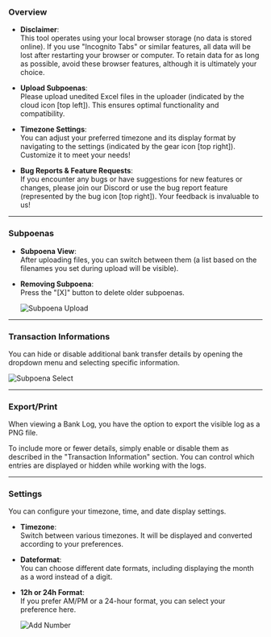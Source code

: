 
### Overview
- **Disclaimer**:    
  This tool operates using your local browser storage (no data is stored online). If you use "Incognito Tabs" or similar features, all data will be lost after restarting your browser or computer. To retain data for as long as possible, avoid these browser features, although it is ultimately your choice.

- **Upload Subpoenas**:   
  Please upload unedited Excel files in the uploader (indicated by the cloud icon [top left]). This ensures optimal functionality and compatibility.

- **Timezone Settings**:  
  You can adjust your preferred timezone and its display format by navigating to the settings (indicated by the gear icon [top right]). Customize it to meet your needs!

- **Bug Reports & Feature Requests**:  
  If you encounter any bugs or have suggestions for new features or changes, please join our Discord or use the bug report feature (represented by the bug icon [top right]). Your feedback is invaluable to us!
  
---  

### Subpoenas
- **Subpoena View**:  
  After uploading files, you can switch between them (a list based on the filenames you set during upload will be visible).

- **Removing Subpoena**:  
  Press the "[X]" button to delete older subpoenas.

  ![Subpoena Upload](https://sushiingit.github.io/np_csv_converter/resources/frontend/image/help/bankUpload.png "Subpoena Upload")

---

### Transaction Informations   

  You can hide or disable additional bank transfer details by opening the dropdown menu and selecting specific information.

  ![Subpoena Select](https://sushiingit.github.io/np_csv_converter/resources/frontend/image/help/bankTableview.png "Subpoena Select")

---

### Export/Print
  When viewing a Bank Log, you have the option to export the visible log as a PNG file.   

  To include more or fewer details, simply enable or disable them as described in the "Transaction Information" section. You can control which entries are displayed or hidden while working with the logs.

---

### Settings
  You can configure your timezone, time, and date display settings.

- **Timezone**:  
 Switch between various timezones. It will be displayed and converted according to your preferences.

- **Dateformat**:  
  You can choose different date formats, including displaying the month as a word instead of a digit.

- **12h or 24h Format**:  
  If you prefer AM/PM or a 24-hour format, you can select your preference here.

  ![Add Number](https://sushiingit.github.io/np_csv_converter/resources/frontend/image/help/settings.png "Add Number")

